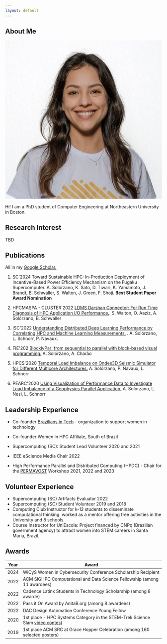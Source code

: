 ```yaml
---
layout: default
---
```


## About Me

<img class="profile-picture" src="ana.png">

Hi! I am a PhD student of Computer Engineering at Northeastern University in Boston.

## Research Interest

TBD

## Publications

All in my [Google Scholar.](https://scholar.google.com/citations?user=7Z_a7CcAAAAJ&hl=en)

1. SC'2024 Toward Sustainable HPC: In-Production Deployment of Incentive-Based Power Efficiency Mechanism on the Fugaku Supercomputer. A. Solórzano, K. Sato, D. Tiwari, K. Yamamoto, J. Brandt, B. Schwaller, S. Walton, J. Green, F. Shoji. **Best Student Paper Award Nomination**

2. HPCMASPA - CLUSTER'2022 [LDMS Darshan Connector: For Run Time Diagnosis of HPC Application I/O Performance.](https://ieeexplore.ieee.org/document/9912673). S. Walton, O. Aaziz, A. Solórzano, B. Schwaller

3. ISC'2022 [Understanding Distributed Deep Learning Performance by Correlating HPC and Machine Learning Measurements.](https://link.springer.com/chapter/10.1007/978-3-031-07312-0_14)
. A. Solórzano, L. Schnorr, P. Navaux.

4. FIE'202 [BlocklyPar: from sequential to parallel with block-based visual programming.](https://ieeexplore.ieee.org/document/9637261) A. Solórzano, A. Charão

5. HPCS'2020 [Temporal Load Imbalance on Ondes3D Seismic Simulator for Different Multicore Architectures.](https://arxiv.org/abs/2409.11392) A. Solórzano, P. Navaux, L. Schnorr

6. PEARC'2020 [Using Visualization of Performance Data to Investigate Load Imbalance of a Geophysics Parallel Application.](https://dl.acm.org/doi/10.1145/3311790.3400844) A. Solórzano, L. Nesi, L. Schnorr

## Leadership Experience

- Co-founder [Brazilians in Tech](https://braziliansintech.com/) - organization to support women in technology

- Co-founder Women in HPC Affiliate, South of Brazil

- Supercomputing (SC): Student Lead Volunteer 2020 and 2021

- IEEE eScience Media Chair 2022

- High Performance Parallel and Distributed Computing (HPDC) - Chair for the  [PERMAVOST](https://permavost.github.io/2021.html) Workshop 2021, 2022 and 2023

## Volunteer Experience

- Supercomputing (SC) Artifacts Evaluator 2022
- Supercomputing (SC) Student Volunteer 2019 and 2018
- Computing Club Instructor for k-12 students to disseminate computational thinking: worked as a mentor offering free activities in the University and 8 schools.
- Course Instructor for UniEscola: Project financed by CNPq (Brazilian government agency) to attract women into STEM careers in Santa Maria, Brazil. 

## Awards

Year | Award
-----|-------
2024 | WiCyS Women in Cybersecurity Conference Scholarship Recipient
2022 | ACM SIGHPC Computational and Data Science Fellowship (among 11 awardees)  
2022 | Cadence Latinx Students in Technology Scholarship (among 8 awarde)
2022 | Pass it On Award by AnitaB.org (among 8 awardees)
2022 | DAC Design Automation Conference Young Fellow
2020 | 1st place - HPC Systems Category in the STEM-Trek Science Slam [video contest](http://www.stem-trek.org/2020/11/15/scienceslamsc20-grand-prize-winner)
2019 | 1st place ACM SRC at Grace Hopper Celebration (among 160 selected posters) 

<!-- Here is a blockquote

> To a great mind, nothing is little -->
